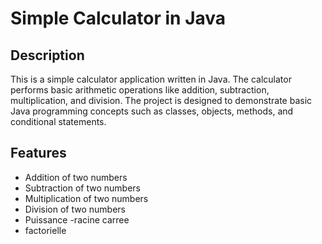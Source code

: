 # Simple Calculator in Java

## Description

This is a simple calculator application written in Java. The calculator performs basic arithmetic operations like addition, subtraction, multiplication, and division. The project is designed to demonstrate basic Java programming concepts such as classes, objects, methods, and conditional statements.

## Features

- Addition of two numbers
- Subtraction of two numbers
- Multiplication of two numbers
- Division of two numbers
- Puissance 
-racine carree
- factorielle
